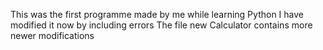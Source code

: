 This was the first programme made by me while learning Python
I have modified it now by including errors
The file new Calculator contains more newer modifications
